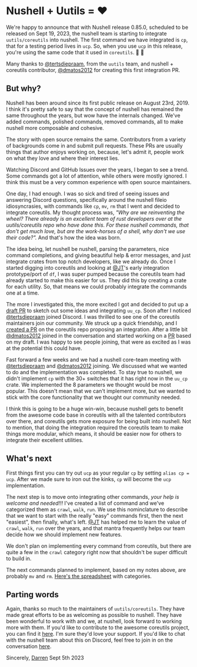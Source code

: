 # Nushell + Uutils = ❤️

We're happy to announce that with Nushell release 0.85.0, scheduled to be released on Sept 19, 2023, the nushell team is starting to integrate `uutils/coreutils` into nushell. The first command we have integrated is `cp`, that for a testing period lives in `ucp`. So, when you use `ucp` in this release, you're using the same code that it used in `coreutils`. 🎉 🥳

Many thanks to [@tertsdiepraam], from the `uutils` team, and nushell + coreutils contributor, [@dmatos2012] for creating this first integration PR.

## But why?

Nushell has been around since its first public release on August 23rd, 2019. I think it's pretty safe to say that the concept of nushell has remained the same throughout the years, but wow have the internals changed. We've added commands, polished commands, removed commands, all to make nushell more composable and cohesive.

The story with open source remains the same. Contributors from a variety of backgrounds come in and submit pull requests. These PRs are usually things that author enjoys working on, because, let's admit it, people work on what they love and where their interest lies.

Watching Discord and GitHub Issues over the years, I began to see a trend. Some commands got a lot of attention, while others were mostly ignored. I think this must be a very common experience with open source maintainers.

One day, I had enough. I was so sick and tired of seeing issues and answering Discord questions, specifically around the nushell fileio idiosyncrasies, with commands like `cp`, `mv`, `rm` that I went and decided to integrate coreutils. My thought process was, _"Why are we reinventing the wheel? There already is an excellent team of rust developers over at the uutils/coreutils repo who have done this. For these nushell commands, that don't get much love, but are the work-horses of a shell, why don't we use their code?"._ And that's how the idea was born.

The idea being, let nushell be nushell, parsing the parameters, nice command completions, and giving beautiful help & error messages, and just integrate crates from top notch developers, like we already do. Once I started digging into coreutils and looking at [@JT]'s early integration prototype/port of `df`, I was super pumped because the coreutils team had already started to make this easier for us. They did this by creating a crate for each utility. So, that means we could probably integrate the commands one at a time.

The more I investigated this, the more excited I got and decided to put up a [draft PR](https://github.com/nushell/nushell/pull/9463) to sketch out some ideas and integrating `uu_cp`. Soon after I noticed [@tertsdiepraam] joined Discord. I was thrilled to see one of the coreutils maintainers join our community. We struck up a quick friendship, and I [created a PR](https://github.com/uutils/coreutils/issues/5088) on the coreutils repo proposing an integration. After a little bit [@dmatos2012] joined in the conversation and started working on a [PR](https://github.com/nushell/nushell/pull/10097) based on my draft. I was happy to see people joining, that were as excited as I was at the potential this could have.

Fast forward a few weeks and we had a nushell core-team meeting with [@tertsdiepraam] and [@dmatos2012] joining. We discussed what we wanted to do and the implementation was completed. To stay true to nushell, we didn't implement `cp` with the 30+ switches that it has right now in the `uu_cp` crate. We implemented the 8 parameters we thought would be most popular. This doesn't mean that we can't implement more, but we wanted to stick with the core functionality that we thought our community needed.

I think this is going to be a huge win-win, because nushell gets to benefit from the awesome code base in coreutils with all the talented contributors over there, and coreutils gets more exposure for being built into nushell. Not to mention, that doing the integration required the coreutils team to make things more modular, which means, it should be easier now for others to integrate their excellent utilities.

## What's next

First things first you can try out `ucp` as your regular `cp` by setting `alias cp = ucp`.
After we made sure to iron out the kinks, `cp` will become the `ucp` implementation.

The next step is to move onto integrating other commands, _your help is welcome and needed!!!_ I've created a list of command and we've categorized them as `crawl`, `walk`, `run`. We use this nominclature to describe that we want to start with the really "easy" commands first, then the next "easiest", then finally, what's left. [@JT] has helped me to learn the value of `crawl`, `walk`, `run` over the years, and that mantra frequently helps our team decide how we should implement new features.

We don't plan on implementing every command from coreutils, but there are quite a few in the `crawl` category right now that shouldn't be super difficult to build in.

The next commands planned to implement, based on my notes above, are probably `mv` and `rm`. [Here's the spreadsheet](https://docs.google.com/spreadsheets/d/1MP9V8BTtcy_3DIUT8025yTcGrjkIJ-ZKFT0uvJFw0Lo/edit?usp=sharing) with categories.

## Parting words

Again, thanks so much to the maintainers of `uutils/coreutils`. They have made great efforts to be as welcoming as possible to nushell. They have been wonderful to work with and we, at nushell, look forward to working more with them. If you'd like to contribute to the awesome coreutils project, you can find it [here](https://github.com/uutils/coreutils). I'm sure they'd love your support. If you'd like to chat with the nushell team about this on Discord, feel free to join in on the conversation [here](https://discord.gg/NtAbbGn).

Sincerely,
[Darren](https://github.com/fdncred)
Sept 5th 2023

[@JT]: https://github.com/jntrnr
[@tertsdiepraam]: https://github.com/tertsdiepraam
[@dmatos2012]: https://github.com/dmatos2012
